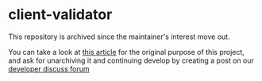 # client-validator

This repository is archived since the maintainer's interest move out.

You can take a look at [this article](https://disksing.com/ya-hackathon-idea/) for the original purpose of this project, and ask for unarchiving it and continuing develop by creating a post on our [developer discuss forum](https://internals.tidb.io/c/storage)
